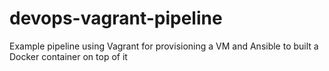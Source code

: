 # devops-vagrant-pipeline
Example pipeline using Vagrant for provisioning a VM and Ansible to built a Docker container on top of it

